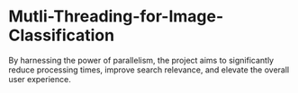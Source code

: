 # Mutli-Threading-for-Image-Classification
 By  harnessing the power of parallelism, the project aims to significantly reduce  processing times, improve search relevance, and elevate the overall user  experience. 
